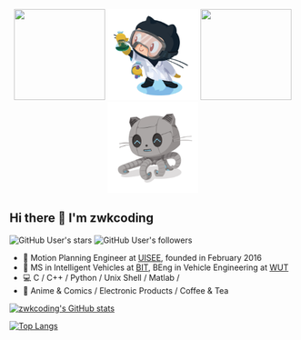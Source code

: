 <p align="center">
<a href="https://octodex.github.com/umbrellatocat/"><img src=".readme/puddle_jumper_octodex.png" height="160px" width="160px"></a>
<a href="https://octodex.github.com/labtocat/"><img src=".readme/labtocat.png" height="160px" width="160px"></a>
<a href="https://octodex.github.com/inspectocat/"><img src=".readme/inspectocat.png" height="160px" width="160px"></a>
<a href="https://octodex.github.com/Robotocat/"><img src=".readme/robotocat.png" height="160px" width="160px"></a>
</p>

## Hi there 👋 I'm zwkcoding


![GitHub User's stars](https://img.shields.io/github/stars/zwkcoding?affiliations=OWNER&style=flat-square)
![GitHub User's followers](https://img.shields.io/github/followers/zwkcoding?style=flat-square)


- 🚖 Motion Planning Engineer at [UISEE](https://www.waymo.com), founded in February 2016
- 🏫  MS in Intelligent Vehicles at [BIT](https://me.bit.edu.cn/jgsz/jlgcx1/qjyjs1/index.htm), BEng in Vehicle Engineering at [WUT](http://auto.whut.edu.cn/)
- 💻 C / C++ / Python / Unix Shell / Matlab /
- 🏀 Anime & Comics / Electronic Products / Coffee & Tea


[![zwkcoding's GitHub stats](https://github-readme-stats.vercel.app/api?username=zwkcoding&count_private=true&show_icons=true&theme=vue-dark)](https://github.com/anuraghazra/github-readme-stats)

[![Top Langs](https://github-readme-stats.vercel.app/api/top-langs/?username=zwkcoding&layout=compact)](https://github.com/anuraghazra/github-readme-stats)

<!--

[![zwkcoding StackOverflow](https://github-readme-stackoverflow.vercel.app/?userID=8691463)](https://stackoverflow.com/users/8691463/kevin-chou)

Here are some ideas to get you started:

- 🔭 I’m currently working on ...
- 🌱 I’m currently learning ...
- 👯 I’m looking to collaborate on ...
- 🤔 I’m looking for help with ...
- 💬 Ask me about ...
- 📫 How to reach me: ...
- 😄 Pronouns: ...
- ⚡ Fun fact: ...
-->
